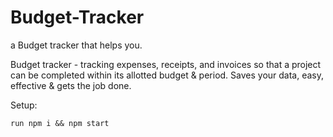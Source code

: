 # Budget-Tracker
a Budget tracker that helps you.

Budget tracker - tracking expenses, receipts, and invoices so that a project can be completed within its allotted budget & period.
Saves your data, easy, effective & gets the job done.


Setup:

    run npm i && npm start
